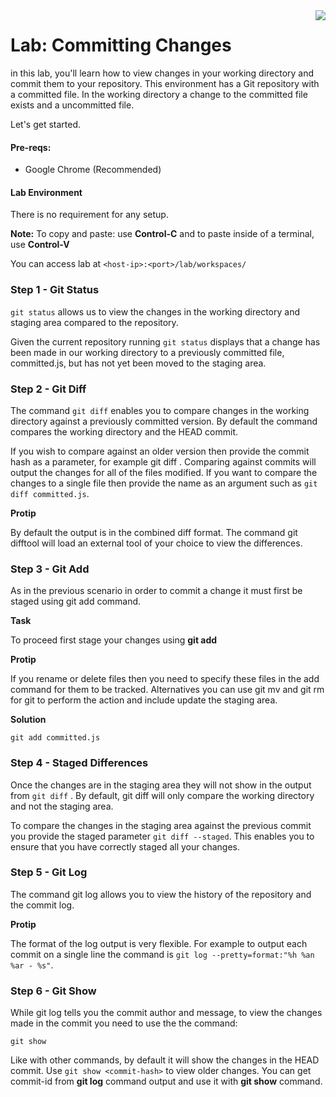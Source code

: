 <img align="right" src="../logo-small.png">

# Lab: Committing Changes

in this lab, you'll learn how to view changes in your working directory and commit them to your repository. This environment has a Git repository with a committed file. In the working directory a change to the committed file exists and a uncommitted file.


Let's get started.

#### Pre-reqs:
- Google Chrome (Recommended)

#### Lab Environment
There is no requirement for any setup.

**Note:** To copy and paste: use **Control-C** and to paste inside of a terminal, use **Control-V**

You can access lab at `<host-ip>:<port>/lab/workspaces/`

### Step 1 - Git Status
`git status` allows us to view the changes in the working directory and staging area compared to the repository.

Given the current repository running `git status` displays that a change has been made in our working directory to a previously committed file, committed.js, but has not yet been moved to the staging area.

### Step 2 - Git Diff
The command `git diff` enables you to compare changes in the working directory against a previously committed version. By default the command compares the working directory and the HEAD commit.

If you wish to compare against an older version then provide the commit hash as a parameter, for example git diff <commit>. Comparing against commits will output the changes for all of the files modified. If you want to compare the changes to a single file then provide the name as an argument such as `git diff committed.js`.

**Protip**

By default the output is in the combined diff format. The command git difftool will load an external tool of your choice to view the differences.

### Step 3 - Git Add
As in the previous scenario in order to commit a change it must first be staged using git add command.

**Task**

To proceed first stage your changes using **git add**

**Protip**

If you rename or delete files then you need to specify these files in the add command for them to be tracked. Alternatives you can use git mv and git rm for git to perform the action and include update the staging area.

**Solution**

`git add committed.js`

### Step 4 - Staged Differences
Once the changes are in the staging area they will not show in the output from `git diff` . By default, git diff will only compare the working directory and not the staging area.

To compare the changes in the staging area against the previous commit you provide the staged parameter `git diff --staged`. This enables you to ensure that you have correctly staged all your changes.


### Step 5 - Git Log
The command git log allows you to view the history of the repository and the commit log.

**Protip**

The format of the log output is very flexible. For example to output each commit on a single line the command is `git log --pretty=format:"%h %an %ar - %s"`.

### Step 6 - Git Show
While git log tells you the commit author and message, to view the changes made in the commit you need to use the the command:

`git show`

Like with other commands, by default it will show the changes in the HEAD commit. Use `git show <commit-hash>` to view older changes. You can get commit-id from **git log** command output and use it with **git show** command.
